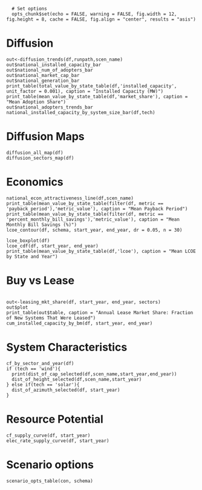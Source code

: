 ```{r options, echo=FALSE}
  # Set options
  opts_chunk$set(echo = FALSE, warning = FALSE, fig.width = 12, fig.height = 8, cache = FALSE, fig.align = "center", results = "asis")
```



# Diffusion
```{r Diffusion}
out<-diffusion_trends(df,runpath,scen_name)
out$national_installed_capacity_bar
out$national_num_of_adopters_bar
out$national_market_cap_bar
out$national_generation_bar
print_table(total_value_by_state_table(df,'installed_capacity', unit_factor = 0.001), caption = "Installed Capacity (MW)")
print_table(mean_value_by_state_table(df,'market_share'), caption = "Mean Adoption Share")
out$national_adopters_trends_bar
national_installed_capacity_by_system_size_bar(df,tech)
```

# Diffusion Maps
```{r Diffusion Maps}
diffusion_all_map(df)
diffusion_sectors_map(df)
```
# Economics
```{r Economics}
national_econ_attractiveness_line(df,scen_name)
print_table(mean_value_by_state_table(filter(df, metric == 'payback_period'),'metric_value'), caption = "Mean Payback Period")
print_table(mean_value_by_state_table(filter(df, metric == 'percent_monthly_bill_savings'),'metric_value'), caption = "Mean Monthly Bill Savings (%)")
lcoe_contour(df, schema, start_year, end_year, dr = 0.05, n = 30)

lcoe_boxplot(df)
lcoe_cdf(df, start_year, end_year)
print_table(mean_value_by_state_table(df,'lcoe'), caption = "Mean LCOE by State and Year")
```

# Buy vs Lease
```{r Business_Model}

out<-leasing_mkt_share(df, start_year, end_year, sectors)
out$plot
print_table(out$table, caption = "Annual Lease Market Share: Fraction of New Systems That Were Leased")
cum_installed_capacity_by_bm(df, start_year, end_year)

```
# System Characteristics
```{r System_Characteristics}
cf_by_sector_and_year(df)
if (tech == 'wind'){
  print(dist_of_cap_selected(df,scen_name,start_year,end_year))
  dist_of_height_selected(df,scen_name,start_year)
} else if(tech == 'solar'){
  dist_of_azimuth_selected(df, start_year)
}
```
# Resource Potential
``` {r Resource_Potential}
cf_supply_curve(df, start_year)
elec_rate_supply_curve(df, start_year)
```

# Scenario options
```{r Scenario_Options}
scenario_opts_table(con, schema)
```
